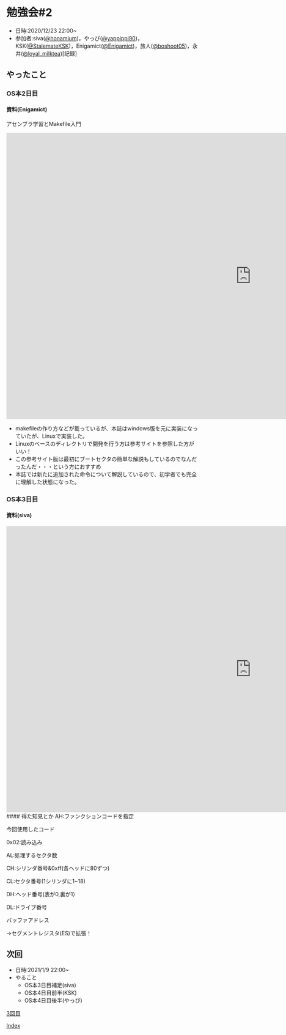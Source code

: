 # 勉強会#2
- 日時:2020/12/23 22:00~
- 参加者:siva([@honamium](https://twitter.com/honamium/ "twitter"))，やっぴ([@yappippi90](https://twitter.com/yappippi90/ "twitter"))，KSK([@StalemateKSK](https://twitter.com/StalemateKSK/ "twitter"))，Enigamict([@Enigamict](https://twitter.com/Enigamict/ "twitter"))，旅人([@boshoot05](https://twitter.com// "twitter"))，永井([@loyal_milktea](https://twitter.com/loyal_milktea/ "twitter"))[記録]

## やったこと

### OS本2日目
#### 資料(Enigamict)
アセンブラ学習とMakefile入門
<link rel="stylesheet" href="{{site.github.url}}/css/style.css" charset="utf-8">
<div class="g-slide">
<iframe src="https://docs.google.com/presentation/d/e/2PACX-1vRUj-r574_AF9LyoxslP0OMIlA0XtNwpngbNCqQ094wHWqMsesaztozKrngLIvSFWArJZvCradCR2UP/embed?start=false&loop=false&delayms=3000" frameborder="0" width="1280" height="749" allowfullscreen="true" mozallowfullscreen="true" webkitallowfullscreen="true"></iframe>
</div>
<!-- ここにEnigamictのスライドを埋め込む！ -->

* makefileの作り方などが載っているが、本誌はwindows版を元に実装になっていたが、Linuxで実装した。
* Linuxのベースのディレクトリで開発を行う方は参考サイトを参照した方がいい！
* この参考サイト版は最初にブートセクタの簡単な解説もしているのでなんだったんだ・・・という方におすすめ
* 本誌では新たに追加された命令について解説しているので、初学者でも完全に理解した状態になった。

### OS本3日目
#### 資料(siva)
<div class="g-slide">
<iframe src="https://docs.google.com/presentation/d/e/2PACX-1vQXIyQ0ao5jKQMVUFCSEdi7LsWjx_x1OCyUaVijsvstzM4pXvJVHAE99m4hNlVetZm_BwtzrYr4XrSp/embed?start=false&loop=false&delayms=3000" frameborder="0" width="1280" height="749" allowfullscreen="true" mozallowfullscreen="true" webkitallowfullscreen="true"></iframe>
</div>
#### 得た知見とか
AH:ファンクションコードを指定

今回使用したコード

0x02:読み込み

AL:処理するセクタ数

CH:シリンダ番号&0xff(各ヘッドに80ずつ)

CL:セクタ番号(1シリンダに1~18)

DH:ヘッド番号(表が0,裏が1）

DL:ドライブ番号

バッファアドレス

→セグメントレジスタ(ES)で拡張！



## 次回
- 日時:2021/1/9 22:00~
- やること
  - OS本3日目補足(siva)
  - OS本4日目前半(KSK)
  - OS本4日目後半(やっぴ)


[3回目](3day_log "議事録")

[Index](index)
